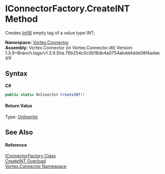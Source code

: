 # IConnectorFactory.CreateINT Method 
 

Creates <a href="https://docs.microsoft.com/dotnet/api/system.int16" target="_blank">Int16</a> empty tag of a value type INT;

**Namespace:**&nbsp;<a href="N_Vortex_Connector.md">Vortex.Connector</a><br />**Assembly:**&nbsp;Vortex.Connector (in Vortex.Connector.dll) Version: 1.3.9+Branch.tags/v1.3.9.Sha.76b254c0c0b18db4a0754abdd4dde08f4adae41f

## Syntax

**C#**<br />
``` C#
public static OnlinerInt CreateINT()
```


#### Return Value
Type: <a href="T_Vortex_Connector_ValueTypes_OnlinerInt.md">OnlinerInt</a><br />

## See Also


#### Reference
<a href="T_Vortex_Connector_IConnectorFactory.md">IConnectorFactory Class</a><br /><a href="Overload_Vortex_Connector_IConnectorFactory_CreateINT.md">CreateINT Overload</a><br /><a href="N_Vortex_Connector.md">Vortex.Connector Namespace</a><br />